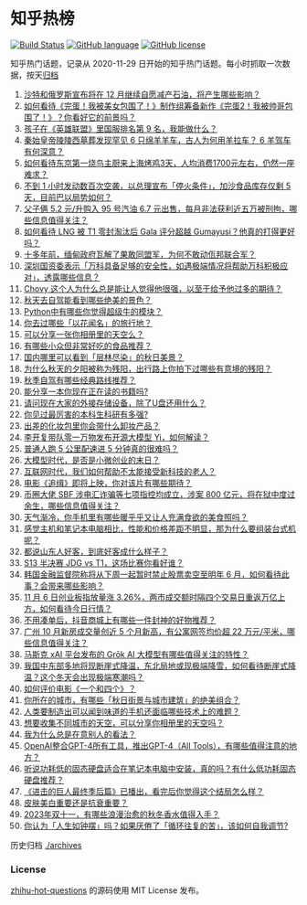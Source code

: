 # 知乎热榜
[![Build Status](https://github.com/ToWeLong/zhihu-hot-questions/workflows/CI/badge.svg)](https://github.com/ToWeLong/zhihu-hot-questions/actions)
[![GitHub language](https://img.shields.io/badge/language-golang-orange.svg)](https://golang.org/)
[![GitHub license](https://img.shields.io/github/license/ToWeLong/zhihu-hot-questions)](https://github.com/ToWeLong/zhihu-hot-questions/blob/main/LICENSE)

知乎热门话题，记录从 2020-11-29 日开始的知乎热门话题。每小时抓取一次数据，按天[归档](./archives)

<!-- BEGIN -->

1. [沙特和俄罗斯宣布将在 12 月继续自愿减产石油，将产生哪些影响？](https://www.zhihu.com/question/629181996)
1. [如何看待《完蛋！我被美女包围了！》制作组筹备新作《完蛋2！我被帅哥包围了！》？你看好它的前景吗？](https://www.zhihu.com/question/629230231)
1. [孩子在《英雄联盟》里国服排名第 9 名，我能做什么？](https://www.zhihu.com/question/624801875)
1. [秦始皇帝陵陵西墓葬发现罕见 6 只绵羊羊车，古人为何用羊拉车？ 6 羊驾车有何深意？](https://www.zhihu.com/question/627815875)
1. [如何看待东京第一烧鸟主厨来上海烤鸡3天，人均消费1700元左右，仍然一座难求？](https://www.zhihu.com/question/629191550)
1. [不到 1 小时发动数百次空袭，以总理宣布「停火条件」，加沙食品库存仅剩 5 天，目前巴以局势如何？](https://www.zhihu.com/question/629225881)
1. [父子俩 5.2 元/升购入 95 号汽油 6.7 元出售，每月非法获利近五万被刑拘，哪些信息值得关注？](https://www.zhihu.com/question/629243353)
1. [如何看待 LNG 被 T1 零封淘汰后 Gala 评分超越 Gumayusi？他真的打得更好吗？](https://www.zhihu.com/question/629225497)
1. [十多年前，缅甸政府瓦解了果敢同盟军，为何不敢动佤邦联合军？](https://www.zhihu.com/question/629160751)
1. [深圳国资委表示「万科具备足够的安全性，如遇极端情况将帮助万科积极应对」，透露哪些信息？](https://www.zhihu.com/question/629253167)
1. [Chovy 这个人为什么总是能让人觉得他很强，以至于给予他过多的期待？](https://www.zhihu.com/question/601996107)
1. [秋天去自驾能看到哪些绝美的景色？](https://www.zhihu.com/question/626334169)
1. [Python中有哪些你觉得超级牛的模块？](https://www.zhihu.com/question/477742455)
1. [你去过哪些「以花闻名」的旅行地？](https://www.zhihu.com/question/626994072)
1. [可以分享一张你相册里的天空么？](https://www.zhihu.com/question/629100606)
1. [有哪些小众但非常好吃的食品推荐？](https://www.zhihu.com/question/623279553)
1. [国内哪里可以看到「层林尽染」的秋日美景？](https://www.zhihu.com/question/625461961)
1. [为什么秋天的夕阳被称为残阳，出行路上你拍下过哪些有意境的残阳？](https://www.zhihu.com/question/626994109)
1. [秋季自驾有哪些经典路线推荐？](https://www.zhihu.com/question/626333863)
1. [能分享一本你现在正在读的书籍吗?](https://www.zhihu.com/question/614758258)
1. [请问现在大家的外接存储设备，除了U盘还用什么？](https://www.zhihu.com/question/628295059)
1. [你见过最厉害的本科生科研有多强?](https://www.zhihu.com/question/628747426)
1. [出差的化妆包里你会带什么卸妆产品？](https://www.zhihu.com/question/623908431)
1. [李开复带队零一万物发布开源大模型 Yi，如何解读？](https://www.zhihu.com/question/629230332)
1. [普通人跑 5 公里配速进 5 分钟真的很难吗？](https://www.zhihu.com/question/626613068)
1. [大模型时代，是否是小微创业的末日？](https://www.zhihu.com/question/591710228)
1. [互联网时代，我们如何帮助不太能接受新科技的老人？](https://www.zhihu.com/question/629238945)
1. [电影《追缉》即将上映，你对该片有哪些期待？](https://www.zhihu.com/question/627029053)
1. [币圈大佬 SBF 涉电汇诈骗等七项指控均成立，涉案 800 亿元，将在狱中度过余生，哪些信息值得关注？](https://www.zhihu.com/question/629172281)
1. [天气渐冷，你手机里有哪些暖乎乎又让人充满食欲的美食照吗？](https://www.zhihu.com/question/628910522)
1. [感觉主机和笔记本电脑相比，性能和价格差距不明显，那为什么要组装台式机呢？](https://www.zhihu.com/question/627361620)
1. [都说山东人好客，到底好客成什么样子？](https://www.zhihu.com/question/629047910)
1. [S13 半决赛 JDG vs T1，这场比赛你看好谁？](https://www.zhihu.com/question/629167076)
1. [韩国金融监督院称将从下周一起暂时禁止股票卖空至明年 6 月，如何看待此事？会带来哪些影响？](https://www.zhihu.com/question/629161979)
1. [11 月 6 日创业板指放量涨 3.26%，两市成交额时隔四个交易日重返万亿上方，如何看待今日行情？](https://www.zhihu.com/question/629219808)
1. [不用凑单后，抖音商城上有哪些一件封神的好物推荐？](https://www.zhihu.com/question/628365106)
1. [广州 10 月新房成交量创近 5 个月新高，有公寓网签均价超 22 万元/平米，哪些信息值得关注？](https://www.zhihu.com/question/629225896)
1. [马斯克 xAI 平台发布的 Grōk AI 大模型有哪些值得关注的特性？](https://www.zhihu.com/question/629138534)
1. [我国中东部多地将现断崖式降温，东北局地或现极端降雪，如何看待断崖式降温？这个冬天会出现极端寒潮吗？](https://www.zhihu.com/question/629212594)
1. [如何评价电影《一个和四个》？](https://www.zhihu.com/question/496513634)
1. [你所在的城市，有哪些「秋日街景与城市建筑」的绝美组合？](https://www.zhihu.com/question/626994008)
1. [人类要制造出可以闻到味道的手机还面临哪些技术上的难题？](https://www.zhihu.com/question/628443707)
1. [想要收集不同城市的天空，可以分享你相册里的天空吗？](https://www.zhihu.com/question/629149794)
1. [我为什么总是在意别人的看法？](https://www.zhihu.com/question/629134803)
1. [OpenAI整合GPT-4所有工具，推出GPT-4（All Tools），有哪些值得注意的地方？](https://www.zhihu.com/question/628281698)
1. [听说功耗低的固态硬盘适合在笔记本电脑中安装，真的吗？有什么低功耗固态硬盘推荐？](https://www.zhihu.com/question/628093523)
1. [《进击的巨人最终季后篇》已播出，看完后你觉得这个结局怎么样？](https://www.zhihu.com/question/629104220)
1. [皮肤美白重要还是抗衰重要？](https://www.zhihu.com/question/617195854)
1. [2023年双十一，有哪些浪漫治愈的秋冬香水值得入手？](https://www.zhihu.com/question/627901440)
1. [你认为「人生如钟摆」吗？如果厌倦了「循环往复的苦」，该如何自我调节?](https://www.zhihu.com/question/628378468)

<!-- END -->

历史归档 [./archives](./archives)


### License
[zhihu-hot-questions](https://github.com/towelong/zhihu-hot-questions) 的源码使用 MIT License 发布。